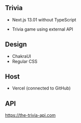 
## Trivia

- Next.js 13.01 without TypeScript

- Trivia game using external API

## Design

- ChakraUI
- Regular CSS


## Host
- Vercel (connected to GitHub)

## API
https://the-trivia-api.com



